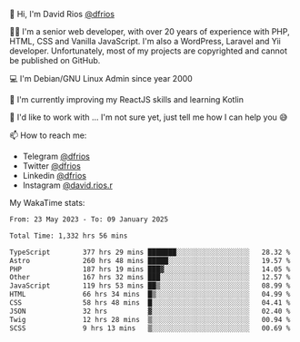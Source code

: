👋 Hi, I'm David Rios [@dfrios](https://github.com/dfrios)

👨‍💻 I'm a senior web developer, with over 20 years of experience with PHP, HTML, CSS and Vanilla JavaScript. I'm also a WordPress, Laravel and Yii developer. Unfortunately, most of my projects are copyrighted and cannot be published on GitHub.

💻 I'm Debian/GNU Linux Admin since year 2000

🌱 I'm currently improving my ReactJS skills and learning Kotlin

💞️ I'd like to work with ... I'm not sure yet, just tell me how I can help you 😅


📫 How to reach me:
* Telegram [@dfrios](https://t.me/dfrios)
* Twitter [@dfrios](https://twitter.com/dfrios)
* Linkedin [@dfrios](https://linkedin.com/in/dfrios)
* Instagram [@david.rios.r](https://instagram.com/david.rios.r)



My WakaTime stats:
<!--START_SECTION:waka-->

```txt
From: 23 May 2023 - To: 09 January 2025

Total Time: 1,332 hrs 56 mins

TypeScript        377 hrs 29 mins ███████░░░░░░░░░░░░░░░░░░   28.32 %
Astro             260 hrs 48 mins █████░░░░░░░░░░░░░░░░░░░░   19.57 %
PHP               187 hrs 19 mins ███▓░░░░░░░░░░░░░░░░░░░░░   14.05 %
Other             167 hrs 32 mins ███░░░░░░░░░░░░░░░░░░░░░░   12.57 %
JavaScript        119 hrs 53 mins ██▒░░░░░░░░░░░░░░░░░░░░░░   08.99 %
HTML              66 hrs 34 mins  █▒░░░░░░░░░░░░░░░░░░░░░░░   04.99 %
CSS               58 hrs 48 mins  █░░░░░░░░░░░░░░░░░░░░░░░░   04.41 %
JSON              32 hrs          ▓░░░░░░░░░░░░░░░░░░░░░░░░   02.40 %
Twig              12 hrs 28 mins  ▒░░░░░░░░░░░░░░░░░░░░░░░░   00.94 %
SCSS              9 hrs 13 mins   ▒░░░░░░░░░░░░░░░░░░░░░░░░   00.69 %
```

<!--END_SECTION:waka-->
